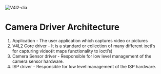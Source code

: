 ![V4l2-dia](../assets/camera-driver-img/V4l2-dia.jpg)

# Camera Driver Architecture
1. Application - The user application which captures video or pictures
2. V4L2 Core driver - It is a  standard or collection of many different ioctl’s for capturing video(it maps functionality to ioctl’s)
3. Camera Sensor driver - Responsible for low level management of the camera sensor hardware.
4. ISP driver - Responsible for low level management of the ISP hardware.
